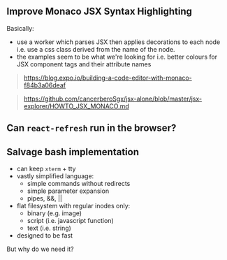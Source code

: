 ## Improve Monaco JSX Syntax Highlighting

Basically:
- use a worker which parses JSX then applies decorations to each node i.e. use a css class derived from the name of the node.
- the examples seem to be what we're looking for i.e. better colours for JSX component tags and their attribute names

> https://blog.expo.io/building-a-code-editor-with-monaco-f84b3a06deaf

> https://github.com/cancerberoSgx/jsx-alone/blob/master/jsx-explorer/HOWTO_JSX_MONACO.md


## Can `react-refresh` run in the browser?

## Salvage bash implementation

- can keep `xterm` + tty
- vastly simplified language:
  - simple commands without redirects
  - simple parameter expansion
  - pipes, &&, ||
- flat filesystem with regular inodes only:
  - binary (e.g. image)
  - script (i.e. javascript function)
  - text (i.e. string)
- designed to be fast

But why do we need it?
